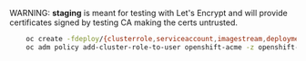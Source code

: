 WARNING: **staging** is meant for testing with Let's Encrypt and will provide certificates signed by testing CA making the certs untrusted.
```bash
    oc create -fdeploy/{clusterrole,serviceaccount,imagestream,deployment}.yaml
    oc adm policy add-cluster-role-to-user openshift-acme -z openshift-acme
```
